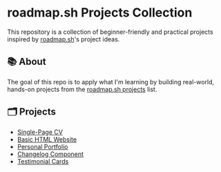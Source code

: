 # roadmap.sh Projects Collection

This repository is a collection of beginner-friendly and practical projects inspired by [roadmap.sh](https://roadmap.sh)'s project ideas.

## 📚 About

The goal of this repo is to apply what I'm learning by building real-world, hands-on projects from the [roadmap.sh projects](https://roadmap.sh/projects) list.

## 🗂️ Projects
 - [Single-Page CV](https://roadmap.sh/projects/single-page-cv)
 - [Basic HTML Website](https://roadmap.sh/projects/basic-html-website)
 - [Personal Portfolio](https://roadmap.sh/projects/portfolio-website)
 - [Changelog Component](https://roadmap.sh/projects/changelog-component)
 - [Testimonial Cards](https://roadmap.sh/projects/testimonial-cards)
